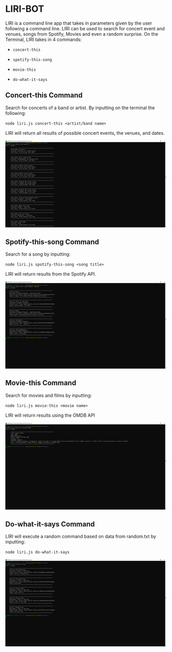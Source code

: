 # LIRI-BOT

LIRI is a command line app that takes in parameters given by the user following a command line. LIRI can be used to search for concert event and venues, songs from Spotify, Movies and even a random surprise. On the Terminal, LIRI takes in 4 commands:
* `concert-this`

* `spotify-this-song`

* `movie-this`

* `do-what-it-says`

## Concert-this Command

Search for concerts of a band or artist.
By inputting on the terminal the following:

`node liri.js concert-this <artist/band name>`

LIRI will return all results of possible concert events, the venues, and dates.

![concert-this](https://raw.githubusercontent.com/kevinlichang/LIRI-Homework/master/images/concert-this.PNG)

## Spotify-this-song Command

Search for a song by inputting:

`node liri.js spotify-this-song <song title>`

LIRI will return results from the Spotify API.

![spotify-this-song](https://raw.githubusercontent.com/kevinlichang/LIRI-Homework/master/images/spotify-this-song.PNG)

## Movie-this Command

Search for movies and films by inputting:

`node liri.js movie-this <movie name>`

LIRI will return results using the OMDB API

![movie-this](https://raw.githubusercontent.com/kevinlichang/LIRI-Homework/master/images/movie-this.PNG)

## Do-what-it-says Command

LIRI will execute a random command based on data from random.txt by inputting:

`node liri.js do-what-it-says`

![do-what-it-says](https://raw.githubusercontent.com/kevinlichang/LIRI-Homework/master/images/do-what-it-says.PNG)